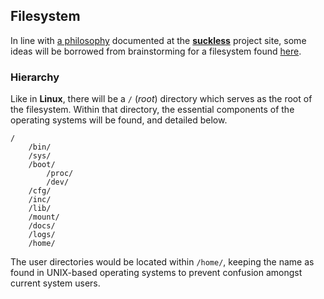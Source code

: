 ## Filesystem

In line with [a philosophy](http://suckless.org/philosophy) documented at 
the [**suckless**](http://suckless.org) project site, some ideas will be 
borrowed from brainstorming for a filesystem found 
[here](http://sta.li/filesystem).

### Hierarchy

Like in **Linux**, there will be a `/` (*root*) directory which serves as the 
root of the filesystem. Within that directory, the essential components of the 
operating systems will be found, and detailed below.

    /
        /bin/
        /sys/
        /boot/
            /proc/
            /dev/
        /cfg/
        /inc/
        /lib/
        /mount/
        /docs/
        /logs/
        /home/

The user directories would be located within `/home/`, keeping the name as 
found in UNIX-based operating systems to prevent confusion amongst current 
system users.
